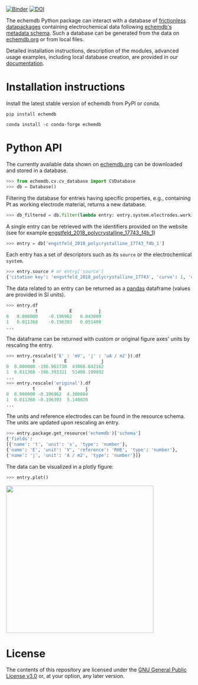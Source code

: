 [![Binder](https://mybinder.org/badge_logo.svg)](https://mybinder.org/v2/gh/echemdb/echemdb/0.5.0?urlpath=tree%2Fdoc%2Fusage%2Fentry_interactions.md)
[![DOI](https://zenodo.org/badge/DOI/10.5281/zenodo.6502901.svg)](https://doi.org/10.5281/zenodo.6502901)

The echemdb Python package can interact with a database of
[frictionless datapackages](https://frictionlessdata.io/)
containing electrochemical data following [echemdb's metadata schema](https://github.com/echemdb/metadata-schema).
Such a database can be generated from the data on [echemdb.org](https://www.echemdb.org)
or from local files.

Detailed installation instructions, description of the modules, advanced usage examples, including
local database creation, are provided in our
[documentation](https://echemdb.github.io/echemdb/).

# Installation instructions

Install the latest stable version of echemdb from PyPI or conda.
```
pip install echemdb
```

```
conda install -c conda-forge echemdb
```

# Python API

The currently available data shown on [echemdb.org](https://www.echemdb.org) can be downloaded and stored in a database.

```python
>>> from echemdb.cv.cv_database import CVDatabase
>>> db = Database()
```

Filtering the database for entries having specific properties, e.g., containing Pt as working electrode material, returns a new database.

```python
>>> db_filtered = db.filter(lambda entry: entry.system.electrodes.working_electrode.material == 'Pt')
```

A single entry can be retrieved with the identifiers provided on the website
(see for example [engstfeld_2018_polycrystalline_17743_f4b_1](https://echemdb.github.io/website/cv/entries/engstfeld_2018_polycrystalline_17743_f4b_1/))

```python
>>> entry = db['engstfeld_2018_polycrystalline_17743_f4b_1']
```

Each entry has a set of descriptors such as its ``source`` or the electrochemical ``system``.

```python
>>> entry.source # or entry['source']
{'citation key': 'engstfeld_2018_polycrystalline_17743', 'curve': 1, 'url': 'https://doi.org/10.1002/chem.201803418', 'figure': '4b', 'version': 1}
```

The data related to an entry can be returned as a [pandas](https://pandas.pydata.org/) dataframe (values are provided in SI units).

```python
>>> entry.df
           t	        E	       j
0	0.000000	-0.196962	0.043009
1	0.011368	-0.196393	0.051408
...
```

The dataframe can be returned with custom or original figure axes' units by rescaling the entry.

```python
>>> entry.rescale({'E' : 'mV', 'j' : 'uA / m2'}).df
          t           E             j
0  0.000000 -196.961730  43008.842162
1  0.011368 -196.393321  51408.199892
...
>>> entry.rescale('original').df
          t         E         j
0  0.000000 -0.196962  4.300884
1  0.011368 -0.196393  5.140820
...
```

The units and reference electrodes can be found in the resource schema. The units are updated upon rescaling an entry.

```python
>>> entry.package.get_resource('echemdb')['schema']
{'fields':
[{'name': 't', 'unit': 's', 'type': 'number'},
{'name': 'E', 'unit': 'V', 'reference': 'RHE', 'type': 'number'},
{'name': 'j', 'unit': 'A / m2', 'type': 'number'}]}
```

The data can be visualized in a plotly figure:

```python
>>> entry.plot()
```
<img src=https://raw.githubusercontent.com/echemdb/echemdb/main/doc/images/readme_demo_plot.png style="width:400px">

# License

The contents of this repository are licensed under the [GNU General Public
License v3.0](./LICENSE) or, at your option, any later version.
